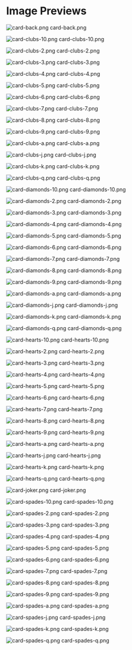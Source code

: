 # Image Previews

![card-back.png](card-back.png) card-back.png

![card-clubs-10.png](card-clubs-10.png) card-clubs-10.png

![card-clubs-2.png](card-clubs-2.png) card-clubs-2.png

![card-clubs-3.png](card-clubs-3.png) card-clubs-3.png

![card-clubs-4.png](card-clubs-4.png) card-clubs-4.png

![card-clubs-5.png](card-clubs-5.png) card-clubs-5.png

![card-clubs-6.png](card-clubs-6.png) card-clubs-6.png

![card-clubs-7.png](card-clubs-7.png) card-clubs-7.png

![card-clubs-8.png](card-clubs-8.png) card-clubs-8.png

![card-clubs-9.png](card-clubs-9.png) card-clubs-9.png

![card-clubs-a.png](card-clubs-a.png) card-clubs-a.png

![card-clubs-j.png](card-clubs-j.png) card-clubs-j.png

![card-clubs-k.png](card-clubs-k.png) card-clubs-k.png

![card-clubs-q.png](card-clubs-q.png) card-clubs-q.png

![card-diamonds-10.png](card-diamonds-10.png) card-diamonds-10.png

![card-diamonds-2.png](card-diamonds-2.png) card-diamonds-2.png

![card-diamonds-3.png](card-diamonds-3.png) card-diamonds-3.png

![card-diamonds-4.png](card-diamonds-4.png) card-diamonds-4.png

![card-diamonds-5.png](card-diamonds-5.png) card-diamonds-5.png

![card-diamonds-6.png](card-diamonds-6.png) card-diamonds-6.png

![card-diamonds-7.png](card-diamonds-7.png) card-diamonds-7.png

![card-diamonds-8.png](card-diamonds-8.png) card-diamonds-8.png

![card-diamonds-9.png](card-diamonds-9.png) card-diamonds-9.png

![card-diamonds-a.png](card-diamonds-a.png) card-diamonds-a.png

![card-diamonds-j.png](card-diamonds-j.png) card-diamonds-j.png

![card-diamonds-k.png](card-diamonds-k.png) card-diamonds-k.png

![card-diamonds-q.png](card-diamonds-q.png) card-diamonds-q.png

![card-hearts-10.png](card-hearts-10.png) card-hearts-10.png

![card-hearts-2.png](card-hearts-2.png) card-hearts-2.png

![card-hearts-3.png](card-hearts-3.png) card-hearts-3.png

![card-hearts-4.png](card-hearts-4.png) card-hearts-4.png

![card-hearts-5.png](card-hearts-5.png) card-hearts-5.png

![card-hearts-6.png](card-hearts-6.png) card-hearts-6.png

![card-hearts-7.png](card-hearts-7.png) card-hearts-7.png

![card-hearts-8.png](card-hearts-8.png) card-hearts-8.png

![card-hearts-9.png](card-hearts-9.png) card-hearts-9.png

![card-hearts-a.png](card-hearts-a.png) card-hearts-a.png

![card-hearts-j.png](card-hearts-j.png) card-hearts-j.png

![card-hearts-k.png](card-hearts-k.png) card-hearts-k.png

![card-hearts-q.png](card-hearts-q.png) card-hearts-q.png

![card-joker.png](card-joker.png) card-joker.png

![card-spades-10.png](card-spades-10.png) card-spades-10.png

![card-spades-2.png](card-spades-2.png) card-spades-2.png

![card-spades-3.png](card-spades-3.png) card-spades-3.png

![card-spades-4.png](card-spades-4.png) card-spades-4.png

![card-spades-5.png](card-spades-5.png) card-spades-5.png

![card-spades-6.png](card-spades-6.png) card-spades-6.png

![card-spades-7.png](card-spades-7.png) card-spades-7.png

![card-spades-8.png](card-spades-8.png) card-spades-8.png

![card-spades-9.png](card-spades-9.png) card-spades-9.png

![card-spades-a.png](card-spades-a.png) card-spades-a.png

![card-spades-j.png](card-spades-j.png) card-spades-j.png

![card-spades-k.png](card-spades-k.png) card-spades-k.png

![card-spades-q.png](card-spades-q.png) card-spades-q.png

